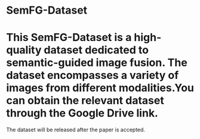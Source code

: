 # SemFG-Dataset
# This SemFG-Dataset is a high-quality dataset dedicated to semantic-guided image fusion. The dataset encompasses a variety of images from different modalities.You can obtain the relevant dataset through the Google Drive link.
The dataset will be released after the paper is accepted.
